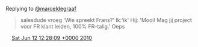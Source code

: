 Replying to [@marceldegraaf](https://twitter.com/marceldegraaf/status/15998229793)

> salesdude vroeg 'Wie spreekt Frans?' Ik:'ik' Hij: 'Mooi\! Mag jij project voor FR klant leiden, 100% FR\-talig\.' Oeps

<img src="../../media/tweet.ico" width="12" /> [Sat Jun 12 12:28:09 +0000 2010](https://twitter.com/DromerDenker/status/15998690592)